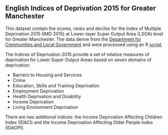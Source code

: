 ## English Indices of Deprivation 2015 for Greater Manchester

This dataset contain the scores, ranks and deciles for the Index of Multiple Deprivation 2015 (IMD 2015) at Lower-layer Super Output Area (LSOA) level for Greater Manchester. The data derive from the [Department for Communities and Local Government](https://www.gov.uk/government/statistics/english-indices-of-deprivation-2015) and were processed using an R [script](script.R).

The Indices of Deprivation 2015 provide a set of relative measures of deprivation for Lower Super Output Areas based on seven domains of deprivation:
 
- Barriers to Housing and Services
- Crime
- Education, Skills and Training Deprivation
- Employment Deprivation
- Health Deprivation and Disability
- Income Deprivation
- Living Environment Deprivation

There are two additional indices: the Income Deprivation Affecting Children Index (IDACI) and the Income Deprivation Affecting Older People Index (IDAOPI).

